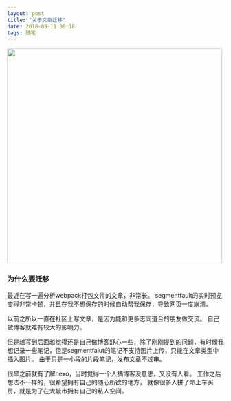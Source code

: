 ```yaml
---
layout: post
title: "关于文章迁移"
date: 2018-09-11 09:18
tags: 随笔
---
```



<p><img src="/assets/segmentfalut.svg" width="500"></p>

### 为什么要迁移

最近在写一遍分析webpack打包文件的文章，非常长。
segmentfault的实时预览变得非常卡顿，并且在我不想保存的时候自动帮我保存，导致网页一度崩溃。

以前之所以一直在社区上写文章，是因为能和更多志同道合的朋友做交流。
自己做博客就难有较大的影响力。

但是越写到后面越觉得还是自己做博客舒心一些，除了刚刚提到的问题，有时候我想记录一些笔记，但是segmentfalut的笔记不支持图片上传，只能在文章类型中插入图片。
由于只是一小段的片段笔记，发布文章不过审。

很早之前就有了解hexo，当时觉得一个人搞博客没意思，又没有人看。
工作之后想法不一样的，很希望拥有自己的随心所欲的地方，
就像很多人拼了命上车买房，就是为了在大城市拥有自己的私人空间。
